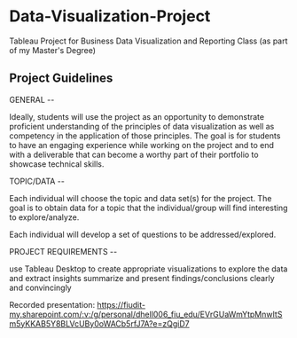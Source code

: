 # Data-Visualization-Project
Tableau Project for Business Data Visualization and Reporting Class (as part of my Master's Degree)

## Project Guidelines

GENERAL  --

Ideally, students will use the project as an opportunity to demonstrate proficient understanding of the principles of data visualization as well as competency in the application of those principles. The goal is for students to have an engaging experience while working on the project and to end with a deliverable that can become a worthy part of their portfolio to showcase technical skills.


TOPIC/DATA  --

Each individual will choose the topic and data set(s) for the project. The goal is to obtain data for a topic that the individual/group will find interesting to explore/analyze.

Each individual will develop a set of questions to be addressed/explored.

PROJECT REQUIREMENTS --

use Tableau Desktop to create appropriate visualizations to explore the data and extract insights
summarize and present findings/conclusions clearly and convincingly

Recorded presentation: https://fiudit-my.sharepoint.com/:v:/g/personal/dhell006_fiu_edu/EVrGUaWmYtpMnwItSm5yKKAB5Y8BLVcUBy0oWACb5rfJ7A?e=zQgiD7
